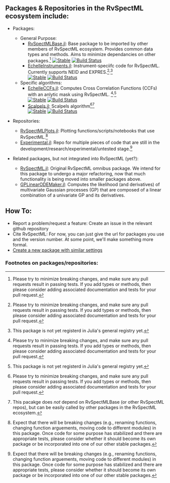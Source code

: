 ## Packages & Repositories in the RvSpectML ecosystem include:
- Packages:
   * General Purpose:
     - [RvSpectMLBase.jl](https://github.com/RvSpectML/RvSpectMLBase.jl): Base package to be imported by other members of RvSpectML ecosystem. Provides common data types and methods.  Aims to minimize dependancies on other packages.[^itend-stable]
     [![Stable](https://img.shields.io/badge/docs-stable-blue.svg)](https://RvSpectML.github.io/RvSpectMLBase.jl/stable) [![Build Status](https://github.com/RvSpectML/RvSpectMLBase.jl/workflows/CI/badge.svg)](https://github.com/RvSpectML/RvSpectMLBase.jl/actions)
     - [EchelleInstruments.jl](https://github.com/RvSpectML/EchelleInstruments.jl): Instrument-speciifc code for RvSpectML.  Currently supports NEID and EXPRES.[^itend-stable]<sup>,</sup>[^reg-pending]  
     [![Stable](https://img.shields.io/badge/docs-stable-blue.svg)](https://RvSpectML.github.io/EchelleInstruments.jl/stable)  [![Build Status](https://github.com/RvSpectML/EchelleInstruments.jl/workflows/CI/badge.svg)](https://github.com/RvSpectML/EchelleInstruments.jl/actions)
  * Specific algorithms: 
     - [EchelleCCFs.jl](https://github.com/RvSpectML/EchelleCCFs.jl):  Computes Cross Correlation Functions (CCFs) with an anlytic mask using RvSpectML.  [^itend-stable]<sup>,</sup>[^reg-pending]  
     [![Stable](https://img.shields.io/badge/docs-stable-blue.svg)](https://RvSpectML.github.io/EchelleCCFs.jl/stable)  [![Build Status](https://github.com/RvSpectML/EchelleCCFs.jl/workflows/CI/badge.svg)](https://github.com/RvSpectML/EchelleCCFs.jl/actions)
     - [Scalpels.jl](https://github.com/RvSpectML/Scalpels.jl): Scalpels algorithm[^itend-stable][^indep]  
     [![Stable](https://img.shields.io/badge/docs-stable-blue.svg)](https://RvSpectML.github.io/Scalpels.jl/stable)  [![Build Status](https://github.com/RvSpectML/Scalpels.jl/workflows/CI/badge.svg)](https://github.com/RvSpectML/Scalpels.jl/actions)

- Repositories:
   * [RvSpectMLPlots.jl](https://github.com/RvSpectML/RvSpectMLPlots.jl):  Plotting functions/scripts/notebooks that use RvSpectML.[^research-is-hard]  
   * [Experimental.jl](https://github.com/RvSpectML/Experimental.jl): Repo for multiple pieces of code that are still in the development/research/experimental/untested stage.[^research-is-hard]
  
- Related packages, but not integrated into RvSpectML (yet?):
  * [RvSpectML.jl](https://github.com/eford/RvSpectML.jl):  Original RvSpectML omnibus package.  We intend for this package to undergo a major refactoring, now that much functionality is being moved into smaller packages above.
  * [GPLinearODEMaker.jl](https://github.com/christiangil/GPLinearODEMaker.jl):  Computes the likelihood (and derivatives) of multivariate Gaussian processes (GP) that are composed of a linear combination of a univariate GP and its derivatives.

## How To:
- Report a problem/request a feature:  Create an issue in the relevant github repository
- Cite RvSpectML:  For now, you can just give the url for packages you use and the version number.  At some point, we'll make something more formal.
- [Create a new package with similar settings](PkgTemplate.md)

### Footnotes on packages/repositories:

[^itend-stable]:  Please try to minimize breaking changes, and make sure any pull requests result in passing tests.  If you add types or methods, then please consider adding associated documentation and tests for your pull request.  
[^reg-pending]: This package is not yet registerd in Julia's general registry yet.
[^indep]: This pacakge does *not* depend on RvSpectMLBase (or other RvSpectML repos), but can be easily called by other packages in the RvSpectML ecosystem.
[^research-is-hard]:  Expect that there will be breaking changes (e.g., renaming functions, changing function arguements, moving code to different modules) in this package.  Once code for some purpose has stabilized and there are appropriate tests, please consider whether it should become its own package or be incorporated into one of our other stable packages.
